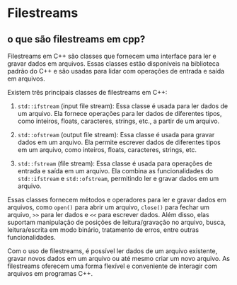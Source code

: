 # Filestreams

## o que são filestreams em cpp?

Filestreams em C++ são classes que fornecem uma interface para ler e gravar dados em arquivos. Essas classes estão disponíveis na biblioteca padrão do C++ e são usadas para lidar com operações de entrada e saída em arquivos.

Existem três principais classes de filestreams em C++:

1. `std::ifstream`  (input file stream): Essa classe é usada para ler dados de um arquivo. Ela fornece operações para ler dados de diferentes tipos, como inteiros, floats, caracteres, strings, etc., a partir de um arquivo.

2. `std::ofstream` (output file stream): Essa classe é usada para gravar dados em um arquivo. Ela permite escrever dados de diferentes tipos em um arquivo, como inteiros, floats, caracteres, strings, etc.

3. `std::fstream` (file stream): Essa classe é usada para operações de entrada e saída em um arquivo. Ela combina as funcionalidades do `std::ifstream` e `std::ofstream`, permitindo ler e gravar dados em um arquivo.

Essas classes fornecem métodos e operadores para ler e gravar dados em arquivos, como `open()` para abrir um arquivo, `close()` para fechar um arquivo, `>>` para ler dados e `<<` para escrever dados. Além disso, elas suportam manipulação de posições de leitura/gravação no arquivo, busca, leitura/escrita em modo binário, tratamento de erros, entre outras funcionalidades.

Com o uso de filestreams, é possível ler dados de um arquivo existente, gravar novos dados em um arquivo ou até mesmo criar um novo arquivo. As filestreams oferecem uma forma flexível e conveniente de interagir com arquivos em programas C++.